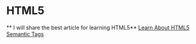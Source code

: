 # HTML5
** I will share the best article for learning HTML5**
[Learn About HTML5 Semantic Tags](https://www.bitdegree.org/learn/html5-semantic-tags)
